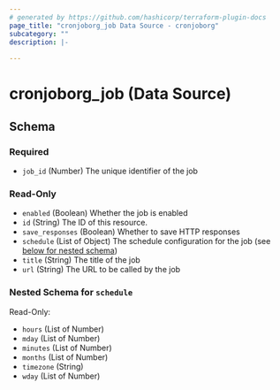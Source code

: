 ```yaml
---
# generated by https://github.com/hashicorp/terraform-plugin-docs
page_title: "cronjoborg_job Data Source - cronjoborg"
subcategory: ""
description: |-
  
---
```


# cronjoborg_job (Data Source)





<!-- schema generated by tfplugindocs -->
## Schema

### Required

- `job_id` (Number) The unique identifier of the job

### Read-Only

- `enabled` (Boolean) Whether the job is enabled
- `id` (String) The ID of this resource.
- `save_responses` (Boolean) Whether to save HTTP responses
- `schedule` (List of Object) The schedule configuration for the job (see [below for nested schema](#nestedatt--schedule))
- `title` (String) The title of the job
- `url` (String) The URL to be called by the job

<a id="nestedatt--schedule"></a>
### Nested Schema for `schedule`

Read-Only:

- `hours` (List of Number)
- `mday` (List of Number)
- `minutes` (List of Number)
- `months` (List of Number)
- `timezone` (String)
- `wday` (List of Number)
